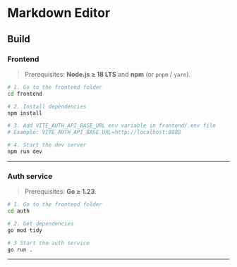 # Markdown Editor

## Build

### Frontend

> Prerequisites: **Node.js ≥ 18 LTS** and **npm** (or `pnpm` / `yarn`).

```bash
# 1. Go to the frontend folder
cd frontend

# 2. Install dependencies
npm install

# 3. Add VITE_AUTH_API_BASE_URL env variable in frontend/.env file
# Example: VITE_AUTH_API_BASE_URL=http://localhost:8080

# 4. Start the dev server
npm run dev
```
---

### Auth service

> Prerequisites: **Go ≥ 1.23**.

```bash
# 1. Go to the frontend folder
cd auth

# 2. Get dependencies
go mod tidy

# 3 Start the auth service
go run .
```

---
